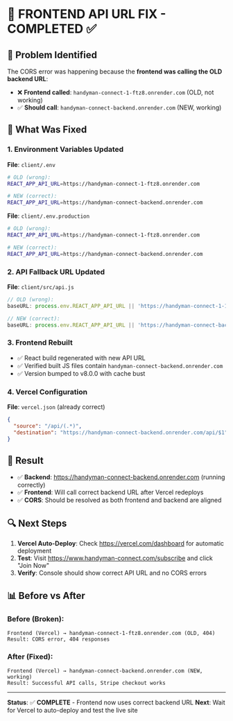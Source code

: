 # 🚀 FRONTEND API URL FIX - COMPLETED ✅

## 🚨 Problem Identified
The CORS error was happening because the **frontend was calling the OLD backend URL**:
- ❌ **Frontend called**: `handyman-connect-1-ftz8.onrender.com` (OLD, not working)
- ✅ **Should call**: `handyman-connect-backend.onrender.com` (NEW, working)

## 🔧 What Was Fixed

### 1. Environment Variables Updated
**File**: `client/.env`
```bash
# OLD (wrong):
REACT_APP_API_URL=https://handyman-connect-1-ftz8.onrender.com

# NEW (correct):
REACT_APP_API_URL=https://handyman-connect-backend.onrender.com
```

**File**: `client/.env.production`
```bash
# OLD (wrong):
REACT_APP_API_URL=https://handyman-connect-1-ftz8.onrender.com

# NEW (correct):
REACT_APP_API_URL=https://handyman-connect-backend.onrender.com
```

### 2. API Fallback URL Updated
**File**: `client/src/api.js`
```javascript
// OLD (wrong):
baseURL: process.env.REACT_APP_API_URL || 'https://handyman-connect-1-1.onrender.com',

// NEW (correct):
baseURL: process.env.REACT_APP_API_URL || 'https://handyman-connect-backend.onrender.com',
```

### 3. Frontend Rebuilt
- ✅ React build regenerated with new API URL
- ✅ Verified built JS files contain `handyman-connect-backend.onrender.com`
- ✅ Version bumped to v8.0.0 with cache bust

### 4. Vercel Configuration
**File**: `vercel.json` (already correct)
```json
{
  "source": "/api/(.*)",
  "destination": "https://handyman-connect-backend.onrender.com/api/$1"
}
```

## 🎉 Result
- ✅ **Backend**: https://handyman-connect-backend.onrender.com (running correctly)
- ✅ **Frontend**: Will call correct backend URL after Vercel redeploys
- ✅ **CORS**: Should be resolved as both frontend and backend are aligned

## 🔍 Next Steps
1. **Vercel Auto-Deploy**: Check https://vercel.com/dashboard for automatic deployment
2. **Test**: Visit https://www.handyman-connect.com/subscribe and click "Join Now"
3. **Verify**: Console should show correct API URL and no CORS errors

## 📊 Before vs After

### Before (Broken):
```
Frontend (Vercel) → handyman-connect-1-ftz8.onrender.com (OLD, 404)
Result: CORS error, 404 responses
```

### After (Fixed):
```
Frontend (Vercel) → handyman-connect-backend.onrender.com (NEW, working)
Result: Successful API calls, Stripe checkout works
```

---

**Status**: ✅ **COMPLETE** - Frontend now uses correct backend URL
**Next**: Wait for Vercel to auto-deploy and test the live site
